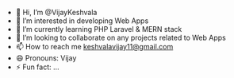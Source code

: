 - 👋 Hi, I’m @VijayKeshvala
- 👀 I’m interested in developing Web Apps
- 🌱 I’m currently learning PHP Laravel & MERN stack
- 💞️ I’m looking to collaborate on any projects related to Web Apps
- 📫 How to reach me keshvalavijay11@gmail.com
- 😄 Pronouns: Vijay
- ⚡ Fun fact: ...

<!---
VijayKeshvala/VijayKeshvala is a ✨ special ✨ repository because its `README.md` (this file) appears on your GitHub profile.
You can click the Preview link to take a look at your changes.
--->
